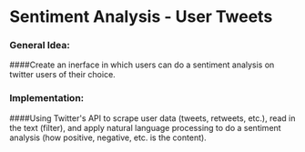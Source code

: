 # Sentiment Analysis - User Tweets
### General Idea: 
####Create an inerface in which users can do a sentiment analysis on twitter users of their choice.
### Implementation: 
####Using Twitter's API to scrape user data (tweets, retweets, etc.), read in the text (filter), and apply natural language processing to do a sentiment analysis (how positive, negative, etc. is the content).
